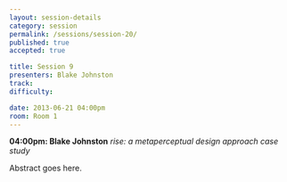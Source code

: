 ```yaml
---
layout: session-details
category: session
permalink: /sessions/session-20/
published: true
accepted: true

title: Session 9
presenters: Blake Johnston
track:
difficulty:

date: 2013-06-21 04:00pm
room: Room 1
---
```


**04:00pm: Blake Johnston**
_rise: a metaperceptual design approach case study_

Abstract goes here.
